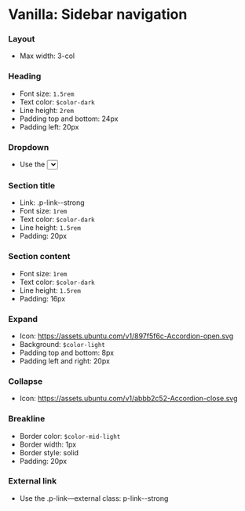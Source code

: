 # Vanilla: Sidebar navigation

### Layout
- Max width: 3-col

### Heading
- Font size: `1.5rem `
- Text color: `$color-dark`
- Line height: `2rem`
- Padding top and bottom: 24px
- Padding left: 20px

### Dropdown
- Use the <select> element to create a drop-down list

### Section title
- Link: .p-link--strong
- Font size: `1rem `
- Text color: `$color-dark`
- Line height: `1.5rem`
- Padding: 20px

### Section content
- Font size: `1rem `
- Text color: `$color-dark`
- Line height: `1.5rem`
- Padding: 16px

### Expand
- Icon: https://assets.ubuntu.com/v1/897f5f6c-Accordion-open.svg
- Background: `$color-light`
- Padding top and bottom: 8px
- Padding left and right: 20px

### Collapse
- Icon: https://assets.ubuntu.com/v1/abbb2c52-Accordion-close.svg

### Breakline
- Border color: `$color-mid-light`
- Border width: 1px
- Border style: solid
- Padding: 20px

### External link
- Use the .p-link—external class: p-link--strong
